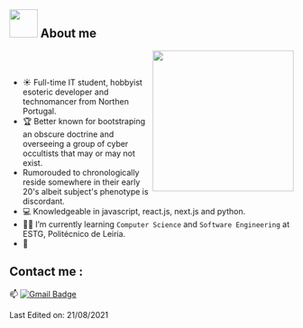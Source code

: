## <img src = "https://user-images.githubusercontent.com/63050133/156777293-72a6e681-2582-4a9d-ad92-09d1181d47c7.gif" width = 50px>  About me

<img align="right" src="https://user-images.githubusercontent.com/63050133/156676671-d5b2e362-97d4-4404-9447-dd71ddfea82f.gif" width = 250px/>

<br><br>

- ☀️ Full-time IT student, hobbyist esoteric developer and technomancer from Northen Portugal. 
- :trophy: Better known for bootstraping an obscure doctrine and overseeing a group of cyber occultists that may or may not exist.
- Rumorouded to chronologically reside somewhere in their early 20's albeit subject's phenotype is discordant.
- :computer: Knowledgeable in javascript, react.js, next.js and python.
- :student: I’m currently learning `Computer Science` and `Software Engineering` at ESTG, Politécnico de Leiria.
- :thinking:


## Contact me : 
📫 [![Gmail Badge](https://img.shields.io/badge/-asthiseta@gmail.com-blue?style=flat-roundedrectangle&logo=Gmail&logoColor=white&link=mailto:vicariuscollectiveofficial@gmail.com)](vicariuscollectiveofficial@gmail.com)


Last Edited on: 21/08/2021
<!--
**AkuraDiary/AkuraDIary** is a ✨ _special_ ✨ repository because its `README.md` (this file) appears on your GitHub profile.

Here are some ideas to get you started:

- 🔭 I’m currently working on ...
- 🌱 I’m currently learning ...
- 👯 I’m looking to collaborate on ...
- 🤔 I’m looking for help with ...
- 💬 Ask me about ...
- 📫 How to reach me: ...
- 😄 Pronouns: ...
- ⚡ Fun fact: ...
-->
